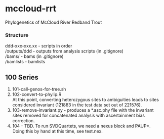 # mccloud-rrt
Phylogenetics of McCloud River Redband Trout    

### Structure

ddd-xxx-xxx.xx - scripts in order   
/outputs/ddd - outputs from analysis scripts (in .gitignore)   
/bams/ - bams (in .gitignore)   
/bamlists - bamlists   

## 100 Series
1. 101-call-genos-for-tree.sh   
2. 102-convert-to-phylip.R   
At this point, converting heterozygous sites to ambiguities leads to sites considered invariant (121883 in the test data set out of 221576).  
3. 103-remove-invariant.py - produces a *.asc.phy file with the invariant sites removed for concatenated analysis with ascertainment bias correction.  
4. 104 - TBD.  To run SVDQuartets, we need a nexus block and PAUP*. Doing this by hand at this time, see test.nex.
